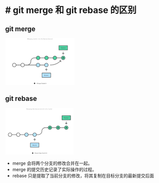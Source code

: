 # \# git merge 和 git rebase 的区别

## git merge

![](/assets/import.png)

## git rebase

![](/assets/rebase.png)

* merge 会将两个分支的修改合并在一起。
* merge 的提交历史记录了实际操作的过程。
* rebase 只是提取了当前分支的修改，将其复制在目标分支的最新提交后面



